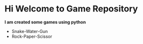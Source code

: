 # Hi Welcome to Game Repository

**I am created some games using python**
- Snake-Water-Gun
- Rock-Paper-Scissor
